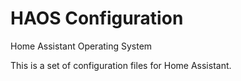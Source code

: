 HAOS Configuration
==================

Home Assistant Operating System

This is a set of configuration files for Home Assistant.
